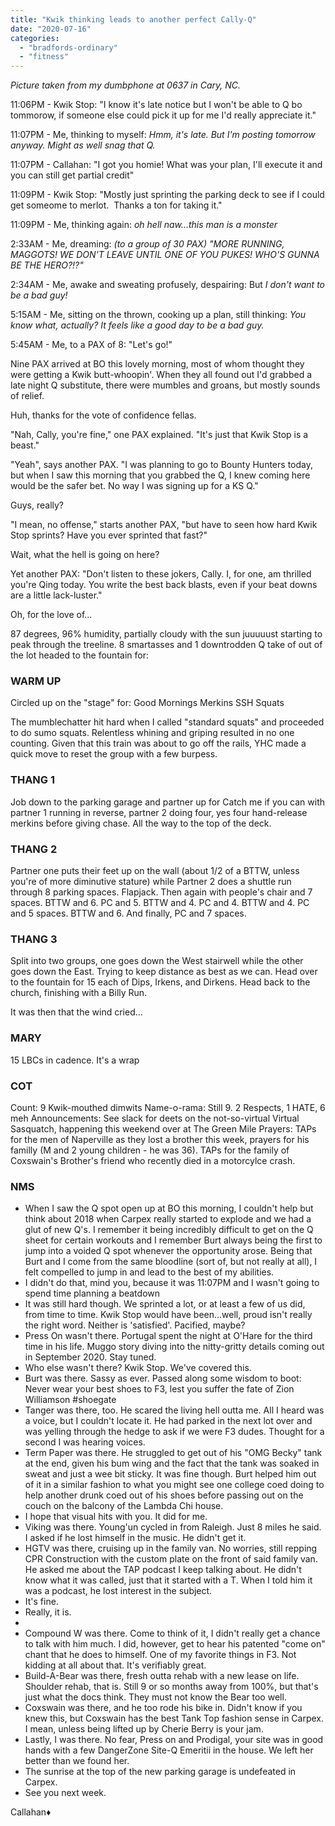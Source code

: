 ```yaml
---
title: "Kwik thinking leads to another perfect Cally-Q"
date: "2020-07-16"
categories: 
  - "bradfords-ordinary"
  - "fitness"
---
```


_Picture taken from my dumbphone at 0637 in Cary, NC._ 

11:06PM - Kwik Stop: "I know it's late notice but I won't be able to Q bo tommorow, if someone else could pick it up for me I'd really appreciate it."

11:07PM - Me, thinking to myself: _Hmm, it's late. But I'm posting tomorrow anyway. Might as well snag that Q._ 

11:07PM - Callahan: "I got you homie! What was your plan, I'll execute it and you can still get partial credit"

11:09PM - Kwik Stop: "Mostly just sprinting the parking deck to see if I could get someome to merlot.  Thanks a ton for taking it."

11:09PM - Me, thinking again: _oh hell naw...this man is a monster_

2:33AM - Me, dreaming: _(to a group of 30 PAX) "MORE RUNNING, MAGGOTS! WE DON'T LEAVE UNTIL ONE OF YOU PUKES! WHO'S GUNNA BE THE HERO?!?"_

2:34AM - Me, awake and sweating profusely, despairing: But _I don't want to be a bad guy!_

5:15AM - Me, sitting on the thrown, cooking up a plan, still thinking: _You know what, actually? It feels like a good day to be a bad guy._ 

5:45AM - Me, to a PAX of 8: "Let's go!"

Nine PAX arrived at BO this lovely morning, most of whom thought they were getting a Kwik butt-whoopin'. When they all found out I'd grabbed a late night Q substitute, there were mumbles and groans, but mostly sounds of relief.

Huh, thanks for the vote of confidence fellas.

"Nah, Cally, you're fine," one PAX explained. "It's just that Kwik Stop is a beast."

"Yeah", says another PAX. "I was planning to go to Bounty Hunters today, but when I saw this morning that you grabbed the Q, I knew coming here would be the safer bet. No way I was signing up for a KS Q."

Guys, really?

"I mean, no offense," starts another PAX, "but have to seen how hard Kwik Stop sprints? Have you ever sprinted that fast?"

Wait, what the hell is going on here?

Yet another PAX: "Don't listen to these jokers, Cally. I, for one, am thrilled you're Qing today. You write the best back blasts, even if your beat downs are a little lack-luster."

Oh, for the love of...

87 degrees, 96% humidity, partially cloudy with the sun juuuuust starting to peak through the treeline. 8 smartasses and 1 downtrodden Q take of out of the lot headed to the fountain for:

### WARM UP

Circled up on the "stage" for: Good Mornings Merkins SSH Squats

The mumblechatter hit hard when I called "standard squats" and proceeded to do sumo squats. Relentless whining and griping resulted in no one counting. Given that this train was about to go off the rails, YHC made a quick move to reset the group with a few burpess.

### THANG 1

Job down to the parking garage and partner up for Catch me if you can with partner 1 running in reverse, partner 2 doing four, yes four hand-release merkins before giving chase. All the way to the top of the deck.

### THANG 2

Partner one puts their feet up on the wall (about 1/2 of a BTTW, unless you're of more diminutive stature) while Partner 2 does a shuttle run through 8 parking spaces. Flapjack. Then again with people's chair and 7 spaces. BTTW and 6. PC and 5. BTTW and 4. PC and 4. BTTW and 4. PC and 5 spaces. BTTW and 6. And finally, PC and 7 spaces.

### THANG 3

Split into two groups, one goes down the West stairwell while the other goes down the East. Trying to keep distance as best as we can. Head over to the fountain for 15 each of Dips, Irkens, and Dirkens. Head back to the church, finishing with a Billy Run.

It was then that the wind cried...

### MARY

15 LBCs in cadence. It's a wrap

### COT

Count: 9 Kwik-mouthed dimwits Name-o-rama: Still 9. 2 Respects, 1 HATE, 6 meh Announcements: See slack for deets on the not-so-virtual Virtual Sasquatch, happening this weekend over at The Green Mile Prayers: TAPs for the men of Naperville as they lost a brother this week, prayers for his familly (M and 2 young children - he was 36). TAPs for the family of Coxswain's Brother's friend who recently died in a motorcylce crash.

### NMS

- When I saw the Q spot open up at BO this morning, I couldn't help but think about 2018 when Carpex really started to explode and we had a glut of new Q's. I remember it being incredibly difficult to get on the Q sheet for certain workouts and I remember Burt always being the first to jump into a voided Q spot whenever the opportunity arose. Being that Burt and I come from the same bloodline (sort of, but not really at all), I felt compelled to jump in and lead to the best of my abilities.
- I didn't do that, mind you, because it was 11:07PM and I wasn't going to spend time planning a beatdown
- It was still hard though. We sprinted a lot, or at least a few of us did, from time to time. Kwik Stop would have been...well, proud isn't really the right word. Neither is 'satisfied'. Pacified, maybe?
- Press On wasn't there. Portugal spent the night at O'Hare for the third time in his life. Muggo story diving into the nitty-gritty details coming out in September 2020. Stay tuned.
- Who else wasn't there? Kwik Stop. We've covered this.
- Burt was there. Sassy as ever. Passed along some wisdom to boot: Never wear your best shoes to F3, lest you suffer the fate of Zion Williamson #shoegate
- Tanger was there, too. He scared the living hell outta me. All I heard was a voice, but I couldn't locate it. He had parked in the next lot over and was yelling through the hedge to ask if we were F3 dudes. Thought for a second I was hearing voices.
- Term Paper was there. He struggled to get out of his "OMG Becky" tank at the end, given his bum wing and the fact that the tank was soaked in sweat and just a wee bit sticky. It was fine though. Burt helped him out of it in a similar fashion to what you might see one college coed doing to help another drunk coed out of his shoes before passing out on the couch on the balcony of the Lambda Chi house.
- I hope that visual hits with you. It did for me.
- Viking was there. Young'un cycled in from Raleigh. Just 8 miles he said. I asked if he lost himself in the music. He didn't get it.
- HGTV was there, cruising up in the family van. No worries, still repping CPR Construction with the custom plate on the front of said family van. He asked me about the TAP podcast I keep talking about. He didn't know what it was called, just that it started with a T. When I told him it was a podcast, he lost interest in the subject.
- It's fine.
- Really, it is.
- <crying emoji>
- Compound W was there. Come to think of it, I didn't really get a chance to talk with him much. I did, however, get to hear his patented "come on" chant that he does to himself. One of my favorite things in F3. Not kidding at all about that. It's verifiably great.
- Build-A-Bear was there, fresh outta rehab with a new lease on life. Shoulder rehab, that is. Still 9 or so months away from 100%, but that's just what the docs think. They must not know the Bear too well.
- Coxswain was there, and he too rode his bike in. Didn't know if you knew this, but Coxswain has the best Tank Top fashion sense in Carpex. I mean, unless being lifted up by Cherie Berry is your jam.
- Lastly, I was there. No fear, Press on and Prodigal, your site was in good hands with a few DangerZone Site-Q Emeritii in the house. We left her better than we found her.
- The sunrise at the top of the new parking garage is undefeated in Carpex.
- See you next week.

Callahan♦

